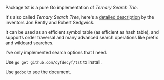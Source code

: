 Package tst is a pure Go implementation of *Ternary Search Trie*.

It's also called *Ternary Search Tree*, here's a [detailed description](http://www.drdobbs.com/database/ternary-search-trees/184410528) by the inventors Jon Bently and Robert Sedgwick.

It can be used as an efficient symbol table (as efficient as hash table), and
supports order traversal and many advanced search operations like prefix and
wildcard searches.

I've only implemented search options that I need.

Use `go get github.com/cyfdecyf/tst` to install.

Use `godoc` to see the document.
